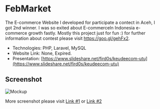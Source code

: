 # FebMarket

The E-commerce Website I developed for participate a contect in Aceh, I got 2nd winner. I was so exited about E-commerceIn Indonesia e-commerce growth fastly. Mostly this project just for fun :) for further information about contest please visit https://goo.gl/gehFx2. 

* Technologies: PHP, Laravel, MySQL
* Website Link: None, Expired.
* Presentation: [https://www.slideshare.net/fird0s/keudeecom-utu](https://www.slideshare.net/fird0s/keudeecom-utu)

## Screenshot

![Mockup](https://i.imgur.com/zxk0VPk.jpg) 

More screenshot please visit [Link #1](https://imgur.com/a/FtvDN) or [Link #2](https://drive.google.com/drive/folders/0ByptNYXmX2mVMkFzSWlyUFVWbTg?usp=sharing)

